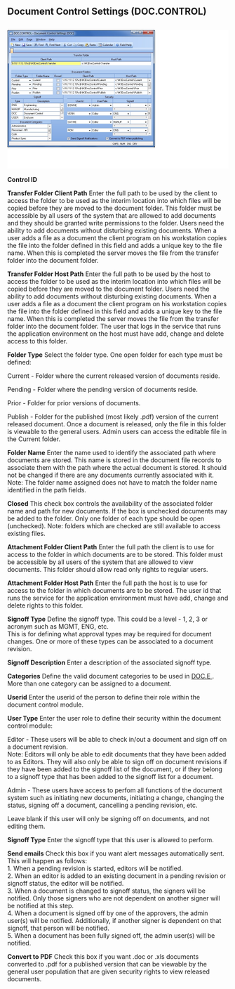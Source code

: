 ##  Document Control Settings (DOC.CONTROL)

<PageHeader />

##

![](./DOC-CONTROL-1.jpg)

**Control ID**  
  
**Transfer Folder Client Path** Enter the full path to be used by the client
to access the folder to be used as the interim location into which files will
be copied before they are moved to the document folder. This folder must be
accessible by all users of the system that are allowed to add documents and
they should be granted write permissions to the folder. Users need the ability
to add documents without disturbing existing documents. When a user adds a
file as a document the client program on his workstation copies the file into
the folder defined in this field and adds a unique key to the file name. When
this is completed the server moves the file from the transfer folder into the
document folder.  
  
**Transfer Folder Host Path** Enter the full path to be used by the host to
access the folder to be used as the interim location into which files will be
copied before they are moved to the document folder. Users need the ability to
add documents without disturbing existing documents. When a user adds a file
as a document the client program on his workstation copies the file into the
folder defined in this field and adds a unique key to the file name. When this
is completed the server moves the file from the transfer folder into the
document folder. The user that logs in the service that runs the application
environment on the host must have add, change and delete access to this
folder.  
  
**Folder Type** Select the folder type. One open folder for each type must be
defined:  
  
Current - Folder where the current released version of documents reside.  
  
Pending - Folder where the pending version of documents reside.  
  
Prior - Folder for prior versions of documents.  
  
Publish - Folder for the published (most likely .pdf) version of the current
released document. Once a document is released, only the file in this folder
is viewable to the general users. Admin users can access the editable file in
the Current folder.  
  
**Folder Name** Enter the name used to identify the associated path where
documents are stored. This name is stored in the document file records to
associate them with the path where the actual document is stored. It should
not be changed if there are any documents currently associated with it. Note:
The folder name assigned does not have to match the folder name identified in
the path fields.  
  
**Closed** This check box controls the availability of the associated folder
name and path for new documents. If the box is unchecked documents may be
added to the folder. Only one folder of each type should be open (unchecked).
Note: folders which are checked are still available to access existing files.  
  
**Attachment Folder Client Path** Enter the full path the client is to use for
access to the folder in which documents are to be stored. This folder must be
accessible by all users of the system that are allowed to view documents. This
folder should allow read only rights to regular users.  
  
**Attachment Folder Host Path** Enter the full path the host is to use for
access to the folder in which documents are to be stored. The user id that
runs the service for the application environment must have add, change and
delete rights to this folder.  
  
**Signoff Type** Define the signoff type. This could be a level - 1, 2, 3 or
acronym such as MGMT, ENG, etc.  
This is for defining what approval types may be required for document changes.
One or more of these types can be associated to a document revision.  
  
**Signoff Description** Enter a description of the associated signoff type.  
  
**Categories** Define the valid document categories to be used in [ DOC.E ](../../DOC-E/README.md) . More than one category can be assigned to a document.
  
**Userid** Enter the userid of the person to define their role within the
document control module.  
  
**User Type** Enter the user role to define their security within the document
control module:  
  
Editor - These users will be able to check in/out a document and sign off on a
document revision.  
Note: Editors will only be able to edit documents that they have been added to
as Editors. They will also only be able to sign off on document revisions if
they have been added to the signoff list of the document, or if they belong to
a signoff type that has been added to the signoff list for a document.  
  
Admin - These users have access to perfom all functions of the document system
such as initiating new documents, initiating a change, changing the status,
signing off a document, cancelling a pending revision, etc.  
  
Leave blank if this user will only be signing off on documents, and not
editing them.  
  
**Signoff Type** Enter the signoff type that this user is allowed to perform.  
  
**Send emails** Check this box if you want alert messages automatically sent.
This will happen as follows:  
1\. When a pending revision is started, editors will be notified.  
2\. When an editor is added to an existing document in a pending revision or
signoff status, the editor will be notified.  
3\. When a document is changed to signoff status, the signers will be
notified. Only those signers who are not dependent on another signer will be
notified at this step.  
4\. When a document is signed off by one of the approvers, the admin user(s)
will be notified. Additionally, if another signer is dependent on that
signoff, that person will be notified.  
5\. When a document has been fully signed off, the admin user(s) will be
notified.  
  
**Convert to PDF** Check this box if you want .doc or .xls documents converted
to .pdf for a published version that can be viewable by the general user
population that are given security rights to view released documents.  
  
  
<badge text= "Version 8.10.57" vertical="middle" />

<PageFooter />